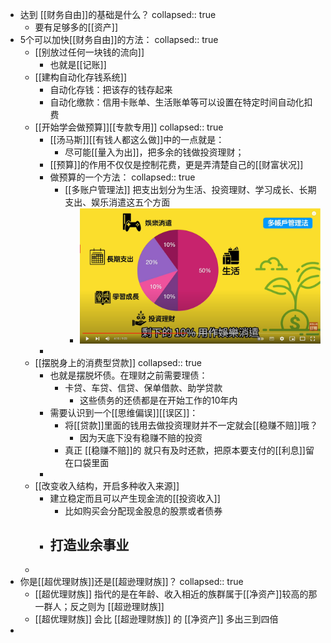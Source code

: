 - 达到 [[财务自由]]的基础是什么？
  collapsed:: true
	- 要有足够多的[[资产]]
- 5个可以加快[[财务自由]]的方法：
  collapsed:: true
	- [[别放过任何一块钱的流向]]
		- 也就是[[记账]]
	- [[建构自动化存钱系统]]
		- 自动化存钱：把该存的钱存起来
		- 自动化缴款：信用卡账单、生活账单等可以设置在特定时间自动化扣费
	- [[开始学会做预算]][[专款专用]]
	  collapsed:: true
		- [[汤马斯]][[有钱人都这么做]]中的一点就是：
			- 尽可能[[量入为出]]，把多余的钱做投资理财；
		- [[预算]]的作用不仅仅是控制花费，更是弄清楚自己的[[财富状况]]
		- 做预算的一个方法：
		  collapsed:: true
			- [[多账户管理法]] 把支出划分为生活、投资理财、学习成长、长期支出、娱乐消遣这五个方面
				- ![image.png](../assets/image_1674230273929_0.png)
		-
	- [[摆脱身上的消费型贷款]]
	  collapsed:: true
		- 也就是摆脱坏债。在理财之前需要理债：
			- 卡贷、车贷、信贷、保单借款、助学贷款
				- 这些债务的还债都是在开始工作的10年内
		- 需要认识到一个[[思维偏误]][[误区]]：
			- 将[[贷款]]里面的钱用去做投资理财并不一定就会[[稳赚不赔]]哦？
				- 因为天底下没有稳赚不赔的投资
			- 真正 [[稳赚不赔]]的 就只有及时还款，把原本要支付的[[利息]]留在口袋里面
		-
	- [[改变收入结构，开启多种收入来源]]
		- 建立稳定而且可以产生现金流的[[投资收入]]
			- 比如购买会分配现金股息的股票或者债券
		- 打造业余事业
			-
	-
- 你是[[超优理财族]]还是[[超逊理财族]]？
  collapsed:: true
	- [[超优理财族]] 指代的是在年龄、收入相近的族群属于[[净资产]]较高的那一群人；反之则为 [[超逊理财族]]
	- [[超优理财族]] 会比 [[超逊理财族]] 的 [[净资产]] 多出三到四倍
-